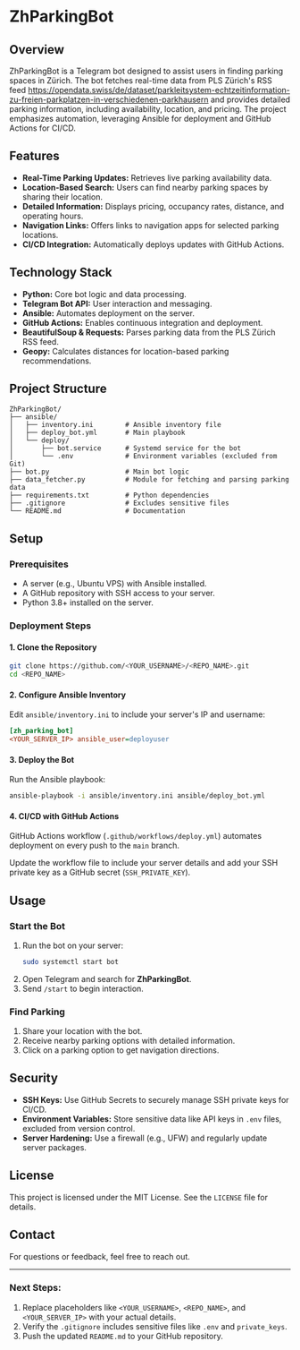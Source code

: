 # ZhParkingBot

## Overview

ZhParkingBot is a Telegram bot designed to assist users in finding parking spaces in Zürich. The bot fetches real-time data from PLS Zürich's RSS feed https://opendata.swiss/de/dataset/parkleitsystem-echtzeitinformation-zu-freien-parkplatzen-in-verschiedenen-parkhausern and provides detailed parking information, including availability, location, and pricing. The project emphasizes automation, leveraging Ansible for deployment and GitHub Actions for CI/CD.

## Features

- **Real-Time Parking Updates:** Retrieves live parking availability data.
- **Location-Based Search:** Users can find nearby parking spaces by sharing their location.
- **Detailed Information:** Displays pricing, occupancy rates, distance, and operating hours.
- **Navigation Links:** Offers links to navigation apps for selected parking locations.
- **CI/CD Integration:** Automatically deploys updates with GitHub Actions.

## Technology Stack

- **Python:** Core bot logic and data processing.
- **Telegram Bot API:** User interaction and messaging.
- **Ansible:** Automates deployment on the server.
- **GitHub Actions:** Enables continuous integration and deployment.
- **BeautifulSoup & Requests:** Parses parking data from the PLS Zürich RSS feed.
- **Geopy:** Calculates distances for location-based parking recommendations.

## Project Structure

```
ZhParkingBot/
├── ansible/
│   ├── inventory.ini        # Ansible inventory file
│   ├── deploy_bot.yml       # Main playbook
│   └── deploy/
│       ├── bot.service      # Systemd service for the bot
│       └── .env             # Environment variables (excluded from Git)
├── bot.py                   # Main bot logic
├── data_fetcher.py          # Module for fetching and parsing parking data
├── requirements.txt         # Python dependencies
├── .gitignore               # Excludes sensitive files
└── README.md                # Documentation
```

## Setup

### Prerequisites

- A server (e.g., Ubuntu VPS) with Ansible installed.
- A GitHub repository with SSH access to your server.
- Python 3.8+ installed on the server.

### Deployment Steps

#### 1. Clone the Repository
```bash
git clone https://github.com/<YOUR_USERNAME>/<REPO_NAME>.git
cd <REPO_NAME>
```

#### 2. Configure Ansible Inventory
Edit `ansible/inventory.ini` to include your server's IP and username:
```ini
[zh_parking_bot]
<YOUR_SERVER_IP> ansible_user=deployuser
```

#### 3. Deploy the Bot
Run the Ansible playbook:
```bash
ansible-playbook -i ansible/inventory.ini ansible/deploy_bot.yml
```

#### 4. CI/CD with GitHub Actions
GitHub Actions workflow (`.github/workflows/deploy.yml`) automates deployment on every push to the `main` branch.

Update the workflow file to include your server details and add your SSH private key as a GitHub secret (`SSH_PRIVATE_KEY`).

## Usage

### Start the Bot
1. Run the bot on your server:
   ```bash
   sudo systemctl start bot
   ```
2. Open Telegram and search for **ZhParkingBot**.
3. Send `/start` to begin interaction.

### Find Parking
1. Share your location with the bot.
2. Receive nearby parking options with detailed information.
3. Click on a parking option to get navigation directions.

## Security

- **SSH Keys:** Use GitHub Secrets to securely manage SSH private keys for CI/CD.
- **Environment Variables:** Store sensitive data like API keys in `.env` files, excluded from version control.
- **Server Hardening:** Use a firewall (e.g., UFW) and regularly update server packages.

## License

This project is licensed under the MIT License. See the `LICENSE` file for details.

## Contact

For questions or feedback, feel free to reach out.


---

### Next Steps:

1. Replace placeholders like `<YOUR_USERNAME>`, `<REPO_NAME>`, and `<YOUR_SERVER_IP>` with your actual details.
2. Verify the `.gitignore` includes sensitive files like `.env` and `private_keys`.
3. Push the updated `README.md` to your GitHub repository.